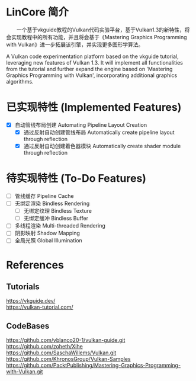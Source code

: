 # LinCore 简介
&emsp;&emsp;一个基于vkguide教程的Vulkan代码实验平台，基于Vulkan1.3的新特性，将会实现教程中的所有功能，并且将会基于《Mastering Graphics Programming
with Vulkan》进一步拓展该引擎，并实现更多图形学算法。

A Vulkan code experimentation platform based on the vkguide tutorial, leveraging new features of Vulkan 1.3. It will implement all functionalities from the tutorial and further expand the engine based on 'Mastering Graphics Programming with Vulkan', incorporating additional graphics algorithms.

# 已实现特性 (Implemented Features)
- [x] 自动管线布局创建 Automating Pipeline Layout Creation 
  - [x] 通过反射自动创建管线布局 Automatically create pipeline layout through reflection
  - [x] 通过反射自动创建着色器模块 Automatically create shader module through reflection

# 待实现特性 (To-Do Features)
- [ ] 管线缓存 Pipeline Cache
- [ ] 无绑定渲染 Bindless Rendering
	- [ ] 无绑定纹理 Bindless Texture
	- [ ] 无绑定缓冲 Bindless Buffer
- [ ] 多线程渲染 Multi-threaded Rendering
- [ ] 阴影映射 Shadow Mapping
- [ ] 全局光照 Global Illumination

# References
## Tutorials
https://vkguide.dev/  
https://vulkan-tutorial.com/

## CodeBases
https://github.com/vblanco20-1/vulkan-guide.git  
https://github.com/zoheth/Xihe  
https://github.com/SaschaWillems/Vulkan.git  
https://github.com/KhronosGroup/Vulkan-Samples  
https://github.com/PacktPublishing/Mastering-Graphics-Programming-with-Vulkan.git
